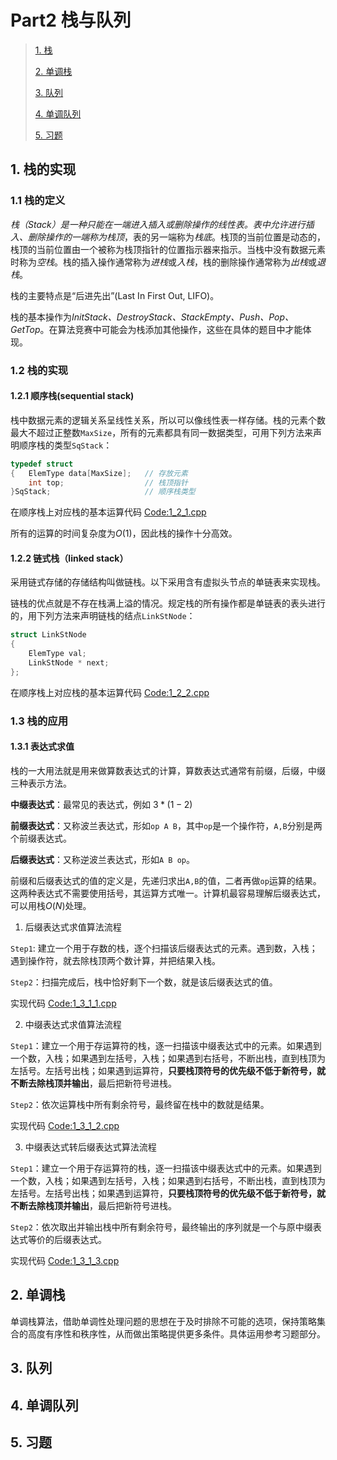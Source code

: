 # Part2 栈与队列

>[1. 栈](#1)
>
>[2. 单调栈](#2)
>
>[3. 队列](#3)
>
>[4. 单调队列](#4)
>
>[5. 习题](#5)

<h2 id = "1">
1. 栈的实现
</h2>

### 1.1 栈的定义

*栈（Stack）是一种只能在一端进入插入或删除操作的线性表。*表中允许进行插入、删除操作的一端称为*栈顶*，表的另一端称为*栈底*。栈顶的当前位置是动态的，栈顶的当前位置由一个被称为栈顶指针的位置指示器来指示。当栈中没有数据元素时称为*空栈*。栈的插入操作通常称为*进栈*或*入栈*，栈的删除操作通常称为*出栈*或*退栈*。

栈的主要特点是“后进先出”(Last In First Out, LIFO)。

栈的基本操作为*InitStack、DestroyStack、StackEmpty、Push、Pop、GetTop*。在算法竞赛中可能会为栈添加其他操作，这些在具体的题目中才能体现。

### 1.2 栈的实现

#### 1.2.1 顺序栈(sequential stack)

栈中数据元素的逻辑关系呈线性关系，所以可以像线性表一样存储。栈的元素个数最大不超过正整数`MaxSize`，所有的元素都具有同一数据类型，可用下列方法来声明顺序栈的类型`SqStack`：

```c++
typedef struct
{	ElemType data[MaxSize];   // 存放元素
	int top;                  // 栈顶指针
}SqStack;                     // 顺序栈类型
```

在顺序栈上对应栈的基本运算代码 [Code:1_2_1.cpp](./1_2_1.cpp)

所有的运算的时间复杂度为$O(1)$，因此栈的操作十分高效。

#### 1.2.2 链式栈（linked stack）

采用链式存储的存储结构叫做链栈。以下采用含有虚拟头节点的单链表来实现栈。

链栈的优点就是不存在栈满上溢的情况。规定栈的所有操作都是单链表的表头进行的，用下列方法来声明链栈的结点`LinkStNode`：

```c++
struct LinkStNode
{
    ElemType val;
    LinkStNode * next;
};
```

在顺序栈上对应栈的基本运算代码 [Code:1_2_2.cpp](./1_2_2.cpp)

### 1.3 栈的应用

#### 1.3.1 表达式求值

栈的一大用法就是用来做算数表达式的计算，算数表达式通常有前缀，后缀，中缀三种表示方法。

**中缀表达式**：最常见的表达式，例如 $3*(1-2)$

**前缀表达式**：又称波兰表达式，形如`op A B`，其中`op`是一个操作符，`A,B`分别是两个前缀表达式。

**后缀表达式**：又称逆波兰表达式，形如`A B op`。

前缀和后缀表达式的值的定义是，先递归求出`A,B`的值，二者再做`op`运算的结果。这两种表达式不需要使用括号，其运算方式唯一。计算机最容易理解后缀表达式，可以用栈$O(N)$处理。

1. 后缀表达式求值算法流程

`Step1`: 建立一个用于存数的栈，逐个扫描该后缀表达式的元素。遇到数，入栈；遇到操作符，就去除栈顶两个数计算，并把结果入栈。

`Step2`：扫描完成后，栈中恰好剩下一个数，就是该后缀表达式的值。

实现代码 [Code:1_3_1_1.cpp](./1_3_1_1.cpp)

2. 中缀表达式求值算法流程

`Step1`：建立一个用于存运算符的栈，逐一扫描该中缀表达式中的元素。如果遇到一个数，入栈；如果遇到左括号，入栈；如果遇到右括号，不断出栈，直到栈顶为左括号。左括号出栈；如果遇到运算符，**只要栈顶符号的优先级不低于新符号，就不断去除栈顶并输出**，最后把新符号进栈。

`Step2`：依次运算栈中所有剩余符号，最终留在栈中的数就是结果。

实现代码 [Code:1_3_1_2.cpp](./1_3_1_2.cpp)

3. 中缀表达式转后缀表达式算法流程

`Step1`：建立一个用于存运算符的栈，逐一扫描该中缀表达式中的元素。如果遇到一个数，入栈；如果遇到左括号，入栈；如果遇到右括号，不断出栈，直到栈顶为左括号。左括号出栈；如果遇到运算符，**只要栈顶符号的优先级不低于新符号，就不断去除栈顶并输出**，最后把新符号进栈。

`Step2`：依次取出并输出栈中所有剩余符号，最终输出的序列就是一个与原中缀表达式等价的后缀表达式。

实现代码 [Code:1_3_1_3.cpp](./1_3_1_3.cpp)

<h2 id = "2">
2. 单调栈
</h2>
单调栈算法，借助单调性处理问题的思想在于及时排除不可能的选项，保持策略集合的高度有序性和秩序性，从而做出策略提供更多条件。具体运用参考习题部分。


<h2 id = "3">
3. 队列
</h2>





<h2 id = "4">
4. 单调队列
</h2>





<h2 id = "5">
5. 习题
</h2>
